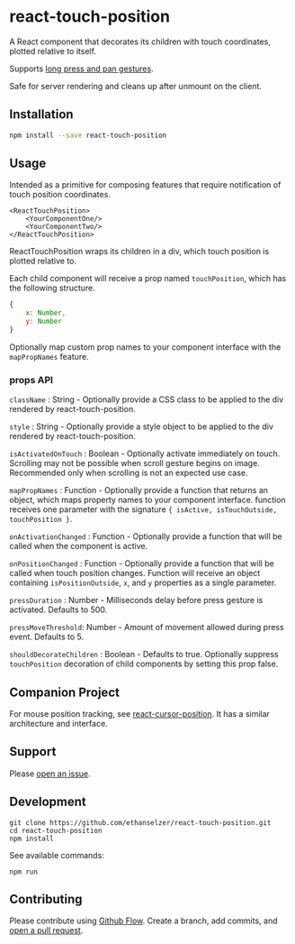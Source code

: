 # react-touch-position

A React component that decorates its children with touch coordinates, plotted relative to itself.

Supports [long press and pan gestures](https://material.google.com/patterns/gestures.html).

Safe for server rendering and cleans up after unmount on the client.

## Installation

```sh
npm install --save react-touch-position
```

## Usage

Intended as a primitive for composing features that require notification of
touch position coordinates.

```JSX
<ReactTouchPosition>
    <YourComponentOne/>
    <YourComponentTwo/>
</ReactTouchPosition>
```
ReactTouchPosition wraps its children in a div, which touch position
is plotted relative to.

Each child component will receive a prop named `touchPosition`, which
has the following structure.

```JavaScript
{
    x: Number,
    y: Number
}
```
Optionally map custom prop names to your component interface with the `mapPropNames` feature.

### props API

`className` : String - Optionally provide a CSS class to be applied to the div rendered by react-touch-position.

`style` : String - Optionally provide a style object to be applied to the div rendered by react-touch-position.

`isActivatedOnTouch` : Boolean - Optionally activate immediately on touch. Scrolling may not be possible when scroll
gesture begins on image. Recommended only when scrolling is not an expected use case.

`mapPropNames` : Function - Optionally provide a function that returns an object, which maps property names to
your component interface. function receives one parameter with the signature `{ isActive, isTouchOutside, touchPosition }`.

`onActivationChanged` : Function - Optionally provide a function that will be called when the component is active.

`onPositionChanged` : Function - Optionally provide a function that will be called when touch position changes.
Function will receive an object containing `isPositionOutside`, `x`, and `y` properties as a single parameter.

`pressDuration` : Number - Milliseconds delay before press gesture is activated. Defaults to 500.

`pressMoveThreshold`: Number - Amount of movement allowed during press event. Defaults to 5.

`shouldDecorateChildren` : Boolean - Defaults to true. Optionally suppress `touchPosition` decoration of child components by
setting this prop false.

## Companion Project
For mouse position tracking, see [react-cursor-position](https://www.npmjs.com/package/react-cursor-position).
It has a similar architecture and interface.

## Support

Please [open an issue](https://github.com/ethanselzer/react-touch-position/issues).

## Development

```ssh
git clone https://github.com/ethanselzer/react-touch-position.git
cd react-touch-position
npm install
```
See available commands:
```ssh
npm run
```

## Contributing

Please contribute using [Github Flow](https://guides.github.com/introduction/flow/). Create a branch,
add commits, and [open a pull request](https://github.com/ethanselzer/react-touch-position/compare/).
